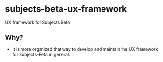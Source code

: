 # subjects-beta-ux-framework
UX framework for Subjects Beta

## Why?

- It is more organized that way to develop and maintain the UX framework for Subjects-Beta 
  in general. 
